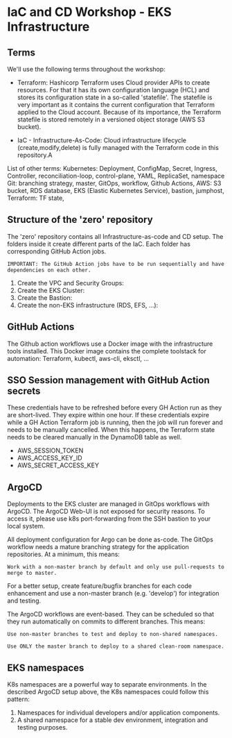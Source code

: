 # IaC and CD Workshop - EKS Infrastructure

## Terms
We'll use the following terms throughout the workshop:

* Terraform: Hashicorp Terraform uses Cloud provider APIs to create resources. For that it has its own configuration language (HCL) and stores its configuration state in a so-called 'statefile'. The statefile is very important as it contains the current configuration that Terraform applied to the Cloud account. Because of its importance, the Terraform statefile is stored remotely in a versioned object storage (AWS S3 bucket).

* IaC - Infrastructure-As-Code: Cloud infrastructure lifecycle (create,modify,delete) is fully managed with the Terraform code in this repository.A

List of other terms: 
Kubernetes: Deployment, ConfigMap, Secret, Ingress, Controller, reconciliation-loop, control-plane, YAML, ReplicaSet, namespace
Git: branching strategy, master, GitOps, workflow, Github Actions,
AWS: S3 bucket, RDS database, EKS (Elastic Kubernetes Service), bastion, jumphost, 
Terraform: TF state, 

## Structure of the 'zero' repository
The 'zero' repository contains all Infrastructure-as-code and CD setup.
The folders inside it create different parts of the IaC. Each folder has corresponding GitHub Action jobs. 

`IMPORTANT: The GitHub Action jobs have to be run sequentially and have dependencies on each other.`

1. Create the VPC and Security Groups:
2. Create the EKS Cluster:
3. Create the Bastion:
4. Create the non-EKS infrastructure (RDS, EFS, ...): 


## GitHub Actions
The Github action workflows use a Docker image with the infrastructure tools installed. This Docker image contains the complete toolstack for automation: Terraform, kubectl, aws-cli, eksctl, ...

## SSO Session management with GitHub Action secrets
These credentials have to be refreshed before every GH Action run as they are short-lived. They expire within one hour.
If these credentials expire while a GH Action Terraform job is running, then the job will run forever and needs to be manually cancelled. When this happens, the Terraform state needs to be cleared manually in the DynamoDB table as well.

* AWS_SESSION_TOKEN
* AWS_ACCESS_KEY_ID
* AWS_SECRET_ACCESS_KEY

## ArgoCD
Deployments to the EKS cluster are managed in GitOps workflows with ArgoCD. The ArgoCD Web-UI is not exposed for security reasons. To access it, please use k8s port-forwarding from the SSH bastion to your local system.

All deployment configuration for Argo can be done as-code. The GitOps workflow needs a mature branching strategy for the application repositories. At a minimum, this means:

`Work with a non-master branch by default and only use pull-requests to merge to master.`

For a better setup, create feature/bugfix branches for each code enhancement and use a non-master branch (e.g. 'develop') for integration and testing.

The ArgoCD workflows are event-based. They can be scheduled so that they run automatically on commits to different branches. This means:

`Use non-master branches to test and deploy to non-shared namespaces. `

`Use ONLY the master branch to deploy to a shared clean-room namespace.`

## EKS namespaces
K8s namespaces are a powerful way to separate environments. In the described ArgoCD setup above, the K8s namespaces could follow this pattern:
1. Namespaces for individual developers and/or application components.
2. A shared namespace for a stable dev environment, integration and testing purposes. 






